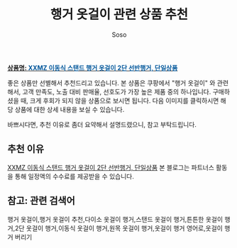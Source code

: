 ﻿---
layout: post
title:  "행거 옷걸이 관련 상품 추천"
author: Soso
categories: [ 가구/인테리어 ]
tags: [행거 옷걸이,행거 옷걸이 추천,다이소 옷걸이 행거,스탠드 옷걸이 행거,튼튼한 옷걸이 행거,2단 옷걸이 행거,이동식 옷걸이 행거,원목 옷걸이 행거,옷걸이 행거 영어로,옷걸이 행거 버리기]
image: https://ads-partners.coupang.com/image1/9_vlGAduXnB2MKDL99_WlrhEfj3MCRfpbDcpCbWKzHgGScD7iKY3r_6sMYqevZZsOWU4OPP0hjZWzdG0NH5cEsmP-xft6XlmO_3tyFq03PRmbRXIsl03ATVowXYCHhkDN5101B23dSv7-jx_EiyRTgcc6E1Itry74oQ7IdXFDyb_3yvkJIuEm3R2pZUvB91NQVh56jXqDYxmnXS_BlG_BWyqsilxoPnvQHeoA8hpcy8KDBZn2I1REsJDGPRdCwZzrbBHgW-PdQOsU1h0qB31TSRikdGhQxqCA1ZVv7JAqEOKc0OyY6U= 
description: "쿠팡에서 행거 옷걸이 관련 상품으로 가장 고객 선호도가 높은 제품 중 하나입니다."
---

<a href="https://link.coupang.com/re/AFFSDP?lptag=AF5673682&pageKey=7512884559&itemId=19688784246&vendorItemId=86792004938&traceid=V0-153-aa39e99f1b48242e&clickBeacon=uT4tsyPTByRdlruH6Li7eYfFumCgoVOM9yACHuYkU7EmrtDzW9rpKiriKdFTMUAIvm%2FpDe3m0qYcU%2FfvDY%2BGPi%2FF0j0IBXIoOdofuI5lo7zD9K7hH7%2Bn3Q1ddd4cfqG58tXJR58YVjKBjLcBPxSTDSFIieNWHdOlHPnAZL0PCVXRGKmSd6Iut2Q651sQjsFRMOwUVRVQH2pBu%2Bsp%2BIrfHxsaiXJsMDi%2F%2BBJzEsLLek0eHZLCIhYd%2FL7woTLknUhf7vwQ4Zmimrhi56PTN8pH0PUJlMx4HjHGme5A1JSi8IScnG%2BuWCZhojbjl1UwJtUewHBdNUfGtWt30s4%2Fea0sZ2MldcljDGtOJ67zWY8pTfCBKGg1jKg%2FetZ2%2BG7GRgY7hnVs%2BEmF%2FPSJRttAYXjBwRAkkrz4ELWOxEzceDKtespaYooBBp1N7QMsdqCN%2FGf8l8zmrs82SR%2F8dc4Ml3JhQts828plcnEcC%2FaZbJCKwK4AW020i%2BfTHXMIsl%2BJLU6shtOuLYypVSCM%2FoERl1YuizldW2n33Z%2BoCC7VKgF3Hnk%2FWTX74woUkO7ky8T1HO5j2hid2y4G4Gv%2BeyFC5cTsTRik8XG7KtnpedTaJ0GXOnFk9UEWq61g5DKYSIVu0k3%2BLidtLI5R8bbliEkvpgvU0Qr9kaCoztoGgAFHh2OPYdGv08YmtZTZgmU7rFv00D1nRd2WpEOvj6QQaekKbElAy6DFHgXhEUBO5VWC1H5ZlhGSkt53VAGkE%2FYvn4FAKpRr25vI5DYLmRRPOMiT2cK86B6DSP%2FQR3TtvfQjjqNUousdcZw5OyoQN6vXsfWm%2B0y3HNh2YBxIQcYbsK71100hQK2ilFOAGrl%2F07sW1m0sfyMhlMLyWkmZtYwdeFmCFQ%2Fo&requestid=20231102082118085250946584&token=31850C%7CMIXED"><b>상품명: <font color='#01579B'>XXMZ 이동식 스탠드 행거 옷걸이 2단 선반행거, 단일상품</font></b></a>

좋은 상품만 선별해서 추천드리고 있습니다.
본 상품은 쿠팡에서 "행거 옷걸이" 와 관련해서, 고객 만족도, 노출 대비 판매율, 선호도가 가장 높은 제품 중의 하나입니다.
구매하셨을 때, 크게 후회가 되지 않을 상품으로 보시면 됩니다. 
다음 이미지를 클릭하시면 해당 상품에 대한 상세 내용을 보실 수 있습니다.

바쁘시다면, 추천 이유로 좀더 요약해서 설명드렸으니, 참고 부탁드립니다.

## 추천 이유 

<a href="https://link.coupang.com/re/AFFSDP?lptag=AF5673682&pageKey=7512884559&itemId=19688784246&vendorItemId=86792004938&traceid=V0-153-aa39e99f1b48242e&clickBeacon=uT4tsyPTByRdlruH6Li7eYfFumCgoVOM9yACHuYkU7EmrtDzW9rpKiriKdFTMUAIvm%2FpDe3m0qYcU%2FfvDY%2BGPi%2FF0j0IBXIoOdofuI5lo7zD9K7hH7%2Bn3Q1ddd4cfqG58tXJR58YVjKBjLcBPxSTDSFIieNWHdOlHPnAZL0PCVXRGKmSd6Iut2Q651sQjsFRMOwUVRVQH2pBu%2Bsp%2BIrfHxsaiXJsMDi%2F%2BBJzEsLLek0eHZLCIhYd%2FL7woTLknUhf7vwQ4Zmimrhi56PTN8pH0PUJlMx4HjHGme5A1JSi8IScnG%2BuWCZhojbjl1UwJtUewHBdNUfGtWt30s4%2Fea0sZ2MldcljDGtOJ67zWY8pTfCBKGg1jKg%2FetZ2%2BG7GRgY7hnVs%2BEmF%2FPSJRttAYXjBwRAkkrz4ELWOxEzceDKtespaYooBBp1N7QMsdqCN%2FGf8l8zmrs82SR%2F8dc4Ml3JhQts828plcnEcC%2FaZbJCKwK4AW020i%2BfTHXMIsl%2BJLU6shtOuLYypVSCM%2FoERl1YuizldW2n33Z%2BoCC7VKgF3Hnk%2FWTX74woUkO7ky8T1HO5j2hid2y4G4Gv%2BeyFC5cTsTRik8XG7KtnpedTaJ0GXOnFk9UEWq61g5DKYSIVu0k3%2BLidtLI5R8bbliEkvpgvU0Qr9kaCoztoGgAFHh2OPYdGv08YmtZTZgmU7rFv00D1nRd2WpEOvj6QQaekKbElAy6DFHgXhEUBO5VWC1H5ZlhGSkt53VAGkE%2FYvn4FAKpRr25vI5DYLmRRPOMiT2cK86B6DSP%2FQR3TtvfQjjqNUousdcZw5OyoQN6vXsfWm%2B0y3HNh2YBxIQcYbsK71100hQK2ilFOAGrl%2F07sW1m0sfyMhlMLyWkmZtYwdeFmCFQ%2Fo&requestid=20231102082118085250946584&token=31850C%7CMIXED">XXMZ 이동식 스탠드 행거 옷걸이 2단 선반행거, 단일상품</a>
본 블로그는 파트너스 활동을 통해 일정액의 수수료를 제공받을 수 있습니다.

## 참고: 관련 검색어    
행거 옷걸이,행거 옷걸이 추천,다이소 옷걸이 행거,스탠드 옷걸이 행거,튼튼한 옷걸이 행거,2단 옷걸이 행거,이동식 옷걸이 행거,원목 옷걸이 행거,옷걸이 행거 영어로,옷걸이 행거 버리기